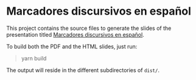 # Marcadores discursivos en español

This project contains the source files to generate the slides of the presentation titled [Marcadores discursivos en español](https://speakerdeck.com/giancosta86/marcadores-discursivos-en-espanol).

To build both the PDF and the HTML slides, just run:

> yarn build

The output will reside in the different subdirectories of `dist/`.
